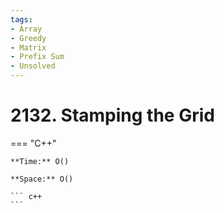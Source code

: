 ```yaml
---
tags:
- Array
- Greedy
- Matrix
- Prefix Sum
- Unsolved
---
```



# 2132. Stamping the Grid

=== "C++"

    **Time:** O()

    **Space:** O()

    ``` c++
    ```